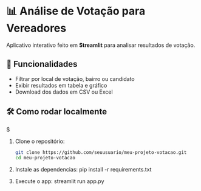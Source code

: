 # 📊 Análise de Votação para Vereadores

Aplicativo interativo feito em **Streamlit** para analisar resultados de votação.

## 🚀 Funcionalidades
- Filtrar por local de votação, bairro ou candidato
- Exibir resultados em tabela e gráfico
- Download dos dados em CSV ou Excel

## 🛠️ Como rodar localmente
$

1. Clone o repositório:
   ```bash
   git clone https://github.com/seuusuario/meu-projeto-votacao.git
   cd meu-projeto-votacao

2. Instale as dependencias:
    pip install -r requirements.txt
    
3. Execute o app:
    streamlit run app.py
